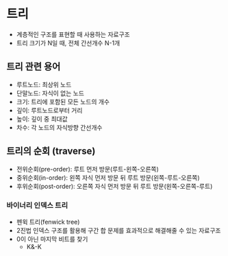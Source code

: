 # 트리

- 계층적인 구조를 표현할 때 사용하는 자료구조
- 트리 크기가 N일 때, 전체 간선개수 N-1개

## 트리 관련 용어

- 루트노드: 최상위 노드
- 단말노드: 자식이 없는 노드
- 크기: 트리에 포함된 모든 노드의 개수
- 깊이: 루트노드로부터 거리
- 높이: 깊이 중 최대값
- 차수: 각 노드의 자식방향 간선개수

## 트리의 순회 (traverse)

- 전위순회(pre-order): 루트 먼저 방문(루트-왼쪽-오른쪽)
- 중위순회(in-order): 왼쪽 자식 먼저 방문 뒤 루트 방문(왼쪽-루트-오른쪽)
- 후위순회(post-order): 오른쪽 자식 먼저 방문 뒤 루트 방문(왼쪽-오른쪽-루트)

### 바이너리 인덱스 트리

- 펜윅 트리(fenwick tree)
- 2진법 인덱스 구조를 활용해 구간 합 문제를 효과적으로 해결해줄 수 있는 자료구조
- 0이 아닌 마지막 비트를 찾기
  - K&-K